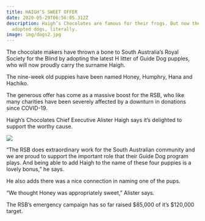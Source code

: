 ```yaml
---
title: HAIGH’S SWEET OFFER
date: 2020-05-29T06:56:05.312Z
description: Haigh’s Chocolates are famous for their frogs. But now they’ve
  adopted dogs, literally.
image: img/dogs2.jpg
---
```

The chocolate makers have thrown a bone to South Australia’s Royal Society for the Blind by adopting the latest H litter of Guide Dog puppies, who will now proudly carry the surname Haigh.

The nine-week old puppies have been named Honey, Humphry, Hana and Hachiko.

The generous offer has come as a massive boost for the RSB, who like many charities have been severely affected by a downturn in donations since COVID-19.

Haigh’s Chocolates Chief Executive Alister Haigh says it’s delighted to support the worthy cause.

![](img/alister-haigh-at-parkside-visitors-centre-1-.jpg)

“The RSB does extraordinary work for the South Australian community and we are proud to support the important role that their Guide Dog program plays. And being able to add Haigh to the name of these four puppies is a lovely bonus,” he says.

He also adds there was a nice connection in naming one of the pups.

“We thought Honey was appropriately sweet,” Alister says.

The RSB’s emergency campaign has so far raised $85,000 of it’s $120,000 target.

<!--EndFragment-->